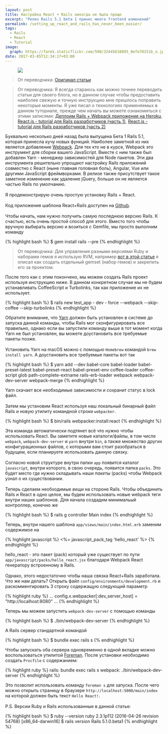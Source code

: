 ```yaml
---
layout: post
title: Настройка React + Rails никогда не была проще
excerpt: "Релиз Rails 5.1 beta 1 принес много frontend изменений"
permalink: /setting_up_react_and_rails_has_never_been_easier/
tags:
  - Rails
  - React
  - Tutorial
image:
  graph: https://farm1.staticflickr.com/590/32445618893_0efe70151b_o.jpg
date: 2017-03-05T12:34:17+03:00
---
```


<figure>
  <img src="https://farm1.staticflickr.com/590/32445618893_0efe70151b_o.jpg"></a>
</figure>

> От переводчика: <a href="https://blog.kodius.io/2017/02/28/rails-react-boilerplate-example/" target="_blank">Оригинал статьи</a>

> От переводчика: Я всегда стараюсь как можно точнее переводить статьи для своего блога, но в данном случае чтобы предоставить наиболее свежую и точную инструкцию мне пришлось поправить некоторые моменты. Я уже писал о технологиях применяемых в данном туториале, прежде чем начать вы можете ознакомиться с этими записями: <a href="http://doam.ru/rails-webpack-heroku/">Деплоим Rails + Webpack приложение на Heroku</a>, <a href="http://doam.ru/react_js_for_rails_developers_part_1/">React.js - tutorial для Rails разработчиков (часть 1)</a>, <a href="http://doam.ru/react_js_for_rails_developers_part_2/">React.js - tutorial для Rails разработчиков (часть 2)</a>

Буквально несколько дней назад была выпущена Бета 1 Rails 5.1, которая принесла кучу новых функций. Наиболее заметной из них является добавление <a href="https://github.com/webpack/webpack" target="_blank">Webpack</a>. Для тех кто не в курсе, Webpack это инструмент для сборки вашего JavaScript. Вместе с ним также был добавлен Yarn - менеджер зависимостей для Node пакетов. Эти два инструмента решительно упрощают настройку Rails приложений совместно с React (ныне главная головная боль), Angular, Vue или другими JavaScript фреймворками. В релизе также присутствует такое заметное изменение как удаление jQuery, больше он не является частью Rails по умолчанию.
<br>
<br>
Я продемонстрирую очень простую установку Rails + React.
<br>
<br>
Код приложения шаблона React+Rails доступен на <a href="https://github.com/kodius/boilerplate-react-rails" target="_blank">Github</a>.
<br>
<br>
Чтобы начать, нам нужно получить самую последнюю версию Rails. К счастью, есть очень простой способ для этого. Вместо того чтобы вручную выбирать версию и возиться с Gemfile, мы просто выполним команду

{% highlight bash %}
$ gem install rails --pre
{% endhighlight %}

> От переводчика: Для управления разными версиями Ruby и наборами гемов я использую RVM, например <a href="http://doam.ru/creating_new_app_in_rails/">вот в этой статье</a> я описал как создать отдельный gemset (набор гемов) и закрепить его за проектом.

После того как с этим покончено, мы можем создать Rails проект используя инструкцию ниже. В данном конкретном случае мы не будем устанавливать CoffeeScript и Turbolinks, так как приложение их не использует.

{% highlight bash %}
$ rails new test_app - dev - force --webpack --skip-coffee --skip-turbolinks
{% endhighlight %}

Обратите внимание, что <a href="https://github.com/yarnpkg/yarn" target="_blank">Yarn</a> должен быть установлен в системе до запуска данной команды, чтобы Rails мог сконфигурировать все правильно, однако если вы запустили команду выше в тот момент когда Yarn не был установлен, вы можете доустановить все требуемые пакеты позже.
<br>
<br>
Установить Yarn на macOS можно с помощью `Homebrew` командой `brew install yarn`. А доустановить все требуемые пакеты вот так

{% highlight bash %}
$ yarn add --dev babel-core babel-loader babel-preset-latest babel-preset-react babel-preset-env coffee-loader coffee-script glob path-complete-extname rails-erb-loader webpack webpack-dev-server webpack-merge
{% endhighlight %}

Yarn скачает все необходимые зависимости и сохранит статус в lock файл.
<br>
<br>
Затем мы установим React используя наш локальный бинарный файл Rails и новую утилиту командной строки `webpacker`.

{% highlight bash %}
$ bin/rails webpacker:install:react
{% endhighlight %}

Эта команда автоматически подтянет всё что нужно чтобы использовать React. Вы заметите новые каталоги/файлы, в том числе `webpack`, `webpack-dev-server` и `yarn` внутри `bin`, а также множество других конфигурационных файлов, с которыми вам стоит разобраться в будущем, если планируете использовать данную связку.
<br>
<br>
Согласно новой структуре внутри папки `app` появится каталог `javascript`, внутри которого, в свою очередь, появится папка `packs`. Это будет место где нужно складывать наши *пакеты* (packs) чтобы Webpack узнал о их существовании.
<br>
<br>
Теперь сделаем необходимые *вещи* на стороне Rails. Чтобы объединить Rails и React в одно целое, мы будем использовать новые webpack теги внутри наших шаблонов. Для начала создадим минимальый контроллер, конечно же

{% highlight bash %}
$ rails g controller Main index
{% endhighlight %}

Теперь, внутри нашего шаблона `app/views/main/index.html.erb` заменим содержимое на

{% highlight javascript %}
<%= javascript_pack_tag 'hello_react' %>
{% endhighlight %}

hello_react - это пакет (pack) который уже существует по пути `app/javascript/packs/hello_react.jsx` благодаря Webpack React генератору встроенному в Rails.
<br>
<br>
Однако, этого недостаточно чтобы наша связка React+Rails заработала. Что же нам делать? Открыть файл `config/environments/development.rb` и раскомментировать 3 строку содержащую следующий параметр

{% highlight ruby %}
...
config.x.webpacker[:dev_server_host] = "http://localhost:8080"
...
{% endhighlight %}

Теперь мы можем запустить `webpack-dev-server` c помощью команды

{% highlight bash %}
$ ./bin/webpack-dev-server
{% endhighlight %}

А Rails сервер стандартной командой

{% highlight bash %}
$ bundle exec rails s
{% endhighlight %}

Чтобы запускать оба сервера одновременно в одной вкладке можно воспользоваться утилитой <a href="https://github.com/ddollar/foreman" target="_blank">Foreman</a>. После установки необходимо создать `Procfile` c содержанием:

{% highlight ruby %}
rails: bundle exec rails s
webpack: ./bin/webpack-dev-server
{% endhighlight %}

Это позволит использовать команду `foreman s` для запуска. После чего можно открыть страницу в браузере `http://localhost:5000/main/index` на которой должен быть текст `Hello React!`.
<br>
<br>
P.S. Версии Ruby и Rails использованные в данной статье:

{% highlight bash %}
$ ruby --version
ruby 2.3.1p112 (2016-04-26 revision 54768) [x86_64-darwin16]
$ rails version
Rails 5.1.0.beta1
{% endhighlight %}
